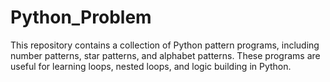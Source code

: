 # Python_Problem
This repository contains a collection of Python pattern programs, including number patterns, star patterns, and alphabet patterns. These programs are useful for learning loops, nested loops, and logic building in Python.
